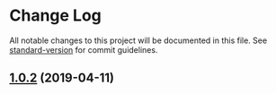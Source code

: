# Change Log

All notable changes to this project will be documented in this file. See [standard-version](https://github.com/conventional-changelog/standard-version) for commit guidelines.

## [1.0.2](https://github.com/CollinearGroup/smart-deep-sort/compare/v1.0.1...v1.0.2) (2019-04-11)
